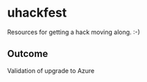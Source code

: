 # uhackfest
Resources for getting a hack moving along. :-)

## Outcome
Validation of upgrade to Azure